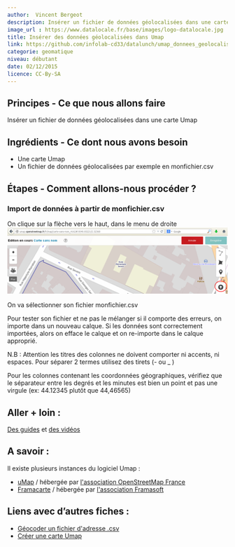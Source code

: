 ```yaml
---
author:  Vincent Bergeot
description: Insérer un fichier de données géolocalisées dans une carte Umap
image_url : https://www.datalocale.fr/base/images/logo-datalocale.jpg
title: Insérer des données géolocalisées dans Umap
link: https://github.com/infolab-cd33/datalunch/umap_donnees_geolocalisees.md
categorie: geomatique
niveau: débutant
date: 02/12/2015
licence: CC-By-SA
---
```


## Principes - Ce que nous allons faire
Insérer un fichier de données géolocalisées dans une carte Umap

## Ingrédients - Ce dont nous avons besoin
- Une carte Umap
- Un fichier de données géolocalisées par exemple en monfichier.csv

## Étapes - Comment allons-nous procéder ?
### Import de données à partir de monfichier.csv
On clique sur la flèche vers le haut, dans le menu de droite
![Importer des données](https://raw.githubusercontent.com/infolab-cd33/datalunch/master/img/umap/Importer_des_donnees_sur_uMap_-_Etape0.png)

On va sélectionner son fichier monfichier.csv

Pour tester son fichier et ne pas le mélanger si il comporte des erreurs, on importe dans un nouveau calque. Si les données sont correctement importées, alors on efface le calque et on re-importe dans le calque approprié.

N.B : Attention les titres des colonnes ne doivent comporter ni accents, ni espaces. Pour séparer 2 termes utilisez des tirets (- ou _ )

Pour les colonnes contenant les coordonnées géographiques, vérifiez que le séparateur entre les degrés et les minutes est bien un point et pas une virgule (ex: 44.12345 plutôt que 44,46565)

## Aller + loin :
[Des guides](http://wiki.openstreetmap.org/wiki/FR:UMap/Guide) et [des vidéos](http://wiki.openstreetmap.org/wiki/UMap#Screencasts)

## A savoir :
Il existe plusieurs instances du logiciel Umap :

* [uMap](http://umap.openstreetmap.fr/fr/) / hébergée par [l'association OpenStreetMap France](http://openstreetmap.fr/)
* [Framacarte](https://framacarte.org) / hébergée par [l'association Framasoft](http://framasoft.net/)

## Liens avec d’autres fiches :
- [Géocoder un fichier d'adresse .csv](./#fiche/geocodage.md)
- [Créer une carte Umap](./#fiche/umap_creer_une_carte.md)
